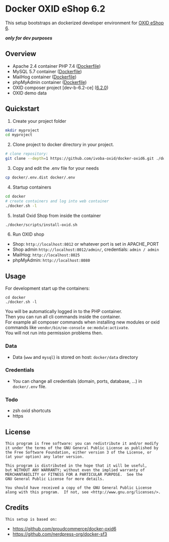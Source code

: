 # Docker OXID eShop 6.2
This setup bootstraps an dockerized developer environment for [OXID eShop 6](https://github.com/OXID-eSales/oxideshop_ce).

***only for dev purposes***

## Overview

- Apache 2.4 container PHP 7.4 ([Dockerfile](container/apache_php7/Dockerfile))
- MySQL 5.7 container ([Dockerfile](https://github.com/docker-library/mysql/blob/883703dfb30d9c197e0059a669c4bb64d55f6e0d/5.7/Dockerfile))
- MailHog container ([Dockerfile](https://github.com/mailhog/MailHog/blob/master/Dockerfile))
- phpMyAdmin container ([Dockerfile](https://hub.docker.com/r/phpmyadmin/phpmyadmin/~/dockerfile/))
- OXID composer project [dev-b-6.2-ce] ([6.2.0](https://github.com/OXID-eSales/oxideshop_ce/blob/v6.2.0/composer.json))
- OXID demo data

## Quickstart
1. Create your project folder
```bash
mkdir myproject
cd myproject
```
2. Clone project to docker directory in your project.
```bash
# clone repository:
git clone --depth=1 https://github.com/ivoba-oxid/docker-oxid6.git ./docker && rm -rf ./docker/.git
```
3. Copy and edit the .env file for your needs
```bash
cp docker/.env.dist docker/.env
```
4. Startup containers
```bash
cd docker
# create containers and log into web container
./docker.sh -l
```
5. Install Oxid Shop from inside the container
```bash
./docker/scripts/install-oxid.sh
```
6. Run OXID shop
- Shop: `http://localhost:8012` or whatever port is set in APACHE_PORT
- Shop admin `http://localhost:8012/admin/`, credentials: `admin / admin`
- MailHog: `http://localhost:8025`
- phpMyAdmin: `http://localhost:8080`

## Usage

For development start up the containers:

    cd docker
    ./docker.sh -l

You will be automatically logged in to the PHP container.  
Then you can run all cli commands inside the container.  
For example all composer commands when installing new modules or oxid commands like `vendor/bin/oe-console oe:module:activate`.  
You will not run into permission problems then.  

### Data
- Data (`www` and `mysql`) is stored on host: `docker/data` directory

### Credentials
- You can change all credentials (domain, ports, database, ...) in `docker/.env` file.

### Todo
- zsh oxid shortcuts
- https

## License

    This program is free software: you can redistribute it and/or modify
    it under the terms of the GNU General Public License as published by
    the Free Software Foundation, either version 3 of the License, or
    (at your option) any later version.

    This program is distributed in the hope that it will be useful,
    but WITHOUT ANY WARRANTY; without even the implied warranty of
    MERCHANTABILITY or FITNESS FOR A PARTICULAR PURPOSE.  See the
    GNU General Public License for more details.

    You should have received a copy of the GNU General Public License
    along with this program.  If not, see <http://www.gnu.org/licenses/>.


## Credits

	This setup is based on:  

- https://github.com/proudcommerce/docker-oxid6
- https://github.com/nerdpress-org/docker-sf3
